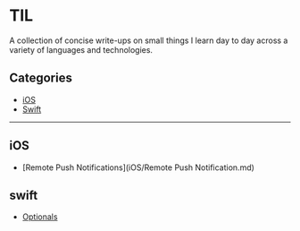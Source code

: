# TIL

A collection of concise write-ups on small things I learn day to day across a
variety of languages and technologies.

## Categories

* [iOS](#tree/master/iOS)
* [Swift](#swift)

---


## iOS

- [Remote Push Notifications](iOS/Remote Push Notification.md)


## swift
- [Optionals](swift/Optionals.md)


